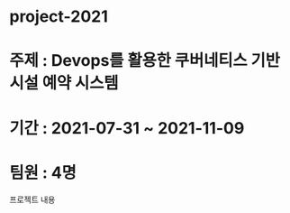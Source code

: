 # project-2021
# 주제 : Devops를 활용한 쿠버네티스 기반 시설 예약 시스템
# 기간 : 2021-07-31 ~ 2021-11-09
# 팀원 : 4명


프로젝트 내용
